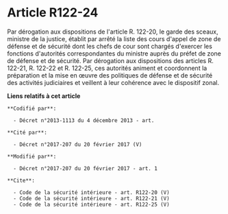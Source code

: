 # Article R122-24

Par dérogation aux dispositions de l'article R. 122-20, le garde des sceaux, ministre de la justice, établit par arrêté la
liste des cours d'appel de zone de défense et de sécurité dont les chefs de cour sont chargés d'exercer les fonctions
d'autorités correspondantes du ministre auprès du préfet de zone de défense et de sécurité. Par dérogation aux dispositions
des articles R. 122-21, R. 122-22 et R. 122-25, ces autorités animent et coordonnent la préparation et la mise en œuvre des
politiques de défense et de sécurité des activités judiciaires et veillent à leur cohérence avec le dispositif zonal.

**Liens relatifs à cet article**

	**Codifié par**:

	  - Décret n°2013-1113 du 4 décembre 2013 - art.

	**Cité par**:

	  - Décret n°2017-207 du 20 février 2017 (V)

	**Modifié par**:

	  - Décret n°2017-207 du 20 février 2017 - art. 1

	**Cite**:

	  - Code de la sécurité intérieure - art. R122-20 (V)
	  - Code de la sécurité intérieure - art. R122-21 (V)
	  - Code de la sécurité intérieure - art. R122-25 (V)
